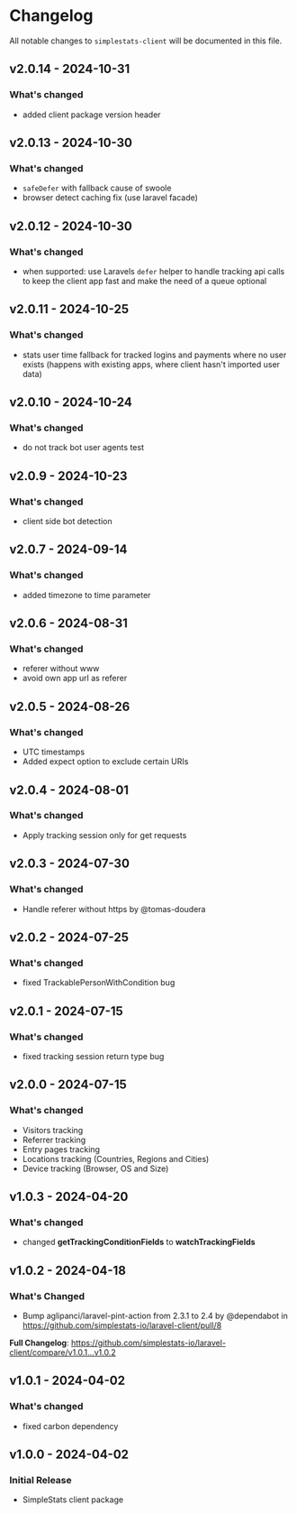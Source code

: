 # Changelog

All notable changes to `simplestats-client` will be documented in this file.

## v2.0.14 - 2024-10-31

### What's changed

* added client package version header

## v2.0.13 - 2024-10-30

### What's changed

* `safeDefer` with fallback cause of swoole
* browser detect caching fix (use laravel facade)

## v2.0.12 - 2024-10-30

### What's changed

* when supported: use Laravels `defer` helper to handle tracking api calls to keep the client app fast and make the need of a queue optional

## v2.0.11 - 2024-10-25

### What's changed

* stats user time fallback for tracked logins and payments where no user exists (happens with existing apps, where client hasn't imported user data)

## v2.0.10 - 2024-10-24

### What's changed

* do not track bot user agents test

## v2.0.9 - 2024-10-23

### What's changed

* client side bot detection

## v2.0.7 - 2024-09-14

### What's changed

* added timezone to time parameter

## v2.0.6 - 2024-08-31

### What's changed

* referer without www
* avoid own app url as referer

## v2.0.5 - 2024-08-26

### What's changed

* UTC timestamps
* Added expect option to exclude certain URIs

## v2.0.4 - 2024-08-01

### What's changed

* Apply tracking session only for get requests

## v2.0.3 - 2024-07-30

### What's changed

* Handle referer without https by @tomas-doudera

## v2.0.2 - 2024-07-25

### What's changed

* fixed TrackablePersonWithCondition bug

## v2.0.1 - 2024-07-15

### What's changed

* fixed tracking session return type bug

## v2.0.0 - 2024-07-15

### What's changed

* Visitors tracking
* Referrer tracking
* Entry pages tracking
* Locations tracking (Countries, Regions and Cities)
* Device tracking (Browser, OS and Size)

## v1.0.3 - 2024-04-20

### What's changed

* changed **getTrackingConditionFields** to **watchTrackingFields**

## v1.0.2 - 2024-04-18

### What's Changed

* Bump aglipanci/laravel-pint-action from 2.3.1 to 2.4 by @dependabot in https://github.com/simplestats-io/laravel-client/pull/8

**Full Changelog**: https://github.com/simplestats-io/laravel-client/compare/v1.0.1...v1.0.2

## v1.0.1 - 2024-04-02

### What's changed

* fixed carbon dependency

## v1.0.0 - 2024-04-02

### Initial Release

* SimpleStats client package
